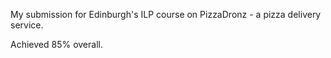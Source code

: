 My submission for Edinburgh's ILP course on PizzaDronz - a pizza delivery service. 

Achieved 85% overall.
